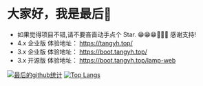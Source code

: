 # 大家好，我是最后👋

- 如果觉得项目不错,请不要吝啬动手点个 Star. 😁😁😁🎉🎉🎉 感谢支持!
- 4.x 企业版 体验地址：  https://tangyh.top/
- 3.x 企业版 体验地址：  https://boot.tangyh.top/
- 3.x 开源版 体验地址：  https://boot.tangyh.top/lamp-web

[![最后的github统计](https://github-readme-stats.anuraghazra1.vercel.app/api?username=zuihou&show_icons=true&title_color=fff&icon_color=79ff97&text_color=9f9f9f&bg_color=151515)](https://github.com/zuihou/lamp-cloud)
[![Top Langs](https://github-readme-stats.vercel.app/api/top-langs/?username=zuihou&layout=compact&theme=radical)](https://github.com/zuihou/lamp-cloud)
